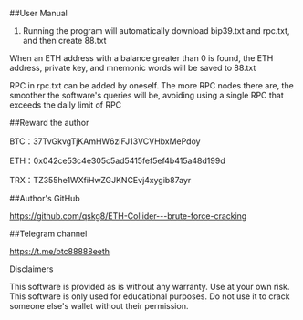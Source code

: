 ##User Manual

1. Running the program will automatically download bip39.txt and rpc.txt, and then create 88.txt

When an ETH address with a balance greater than 0 is found, the ETH address, private key, and mnemonic words will be saved to 88.txt

RPC in rpc.txt can be added by oneself. The more RPC nodes there are, the smoother the software's queries will be, avoiding using a single RPC that exceeds the daily limit of RPC

##Reward the author

BTC：37TvGkvgTjKAmHW6ziFJ13VCVHbxMePdoy

ETH：0x042ce53c4e305c5ad5415fef5ef4b415a48d199d

TRX：TZ355he1WXfiHwZGJKNCEvj4xygib87ayr

##Author's GitHub

https://github.com/qskg8/ETH-Collider---brute-force-cracking

##Telegram channel

https://t.me/btc88888eeth

Disclaimers

This software is provided as is without any warranty. Use at your own risk.
This software is only used for educational purposes. Do not use it to crack someone else's wallet without their permission.
